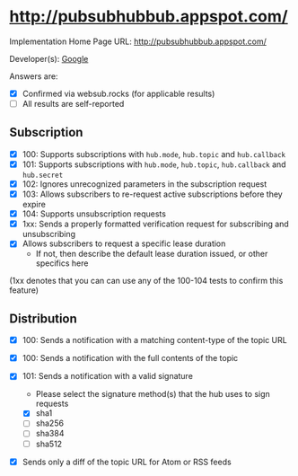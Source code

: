 # http://pubsubhubbub.appspot.com/

Implementation Home Page URL: http://pubsubhubbub.appspot.com/

Developer(s): [Google](https://www.google.com/)

Answers are:
* [X] Confirmed via websub.rocks (for applicable results)
* [ ] All results are self-reported

## Subscription

* [X] 100: Supports subscriptions with `hub.mode`, `hub.topic` and `hub.callback`
* [X] 101: Supports subscriptions with `hub.mode`, `hub.topic`, `hub.callback` and `hub.secret`
* [X] 102: Ignores unrecognized parameters in the subscription request
* [X] 103: Allows subscribers to re-request active subscriptions before they expire
* [X] 104: Supports unsubscription requests
* [X] 1xx: Sends a properly formatted verification request for subscribing and unsubscribing
* [X] Allows subscribers to request a specific lease duration
  * If not, then describe the default lease duration issued, or other specifics here

(1xx denotes that you can can use any of the 100-104 tests to confirm this feature)

## Distribution

* [X] 100: Sends a notification with a matching content-type of the topic URL
* [X] 100: Sends a notification with the full contents of the topic
* [X] 101: Sends a notification with a valid signature
  * Please select the signature method(s) that the hub uses to sign requests
  * [X] sha1
  * [ ] sha256
  * [ ] sha384
  * [ ] sha512
* [X] Sends only a diff of the topic URL for Atom or RSS feeds

